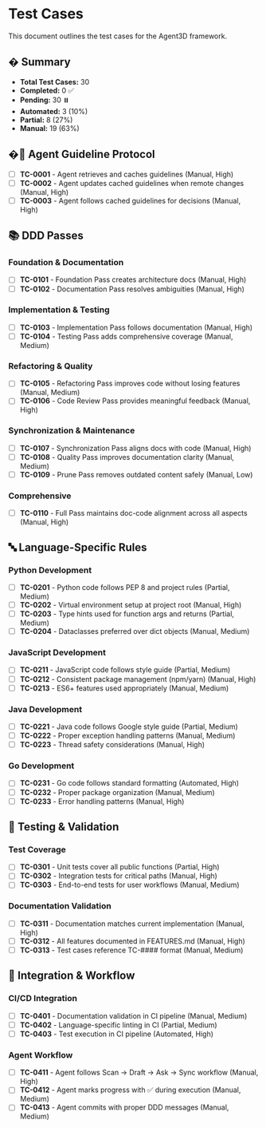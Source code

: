 # Test Cases

This document outlines the test cases for the Agent3D framework.

## � Summary
- **Total Test Cases:** 30
- **Completed:** 0 ✅
- **Pending:** 30 ⏸️
- **Automated:** 3 (10%)
- **Partial:** 8 (27%)
- **Manual:** 19 (63%)

## �🔧 Agent Guideline Protocol
- [ ] **TC-0001** - Agent retrieves and caches guidelines (Manual, High)
- [ ] **TC-0002** - Agent updates cached guidelines when remote changes (Manual, High)
- [ ] **TC-0003** - Agent follows cached guidelines for decisions (Manual, High)

## 📚 DDD Passes

### Foundation & Documentation
- [ ] **TC-0101** - Foundation Pass creates architecture docs (Manual, High)
- [ ] **TC-0102** - Documentation Pass resolves ambiguities (Manual, High)

### Implementation & Testing
- [ ] **TC-0103** - Implementation Pass follows documentation (Manual, High)
- [ ] **TC-0104** - Testing Pass adds comprehensive coverage (Manual, Medium)

### Refactoring & Quality
- [ ] **TC-0105** - Refactoring Pass improves code without losing features (Manual, Medium)
- [ ] **TC-0106** - Code Review Pass provides meaningful feedback (Manual, High)

### Synchronization & Maintenance
- [ ] **TC-0107** - Synchronization Pass aligns docs with code (Manual, High)
- [ ] **TC-0108** - Quality Pass improves documentation clarity (Manual, Medium)
- [ ] **TC-0109** - Prune Pass removes outdated content safely (Manual, Low)

### Comprehensive
- [ ] **TC-0110** - Full Pass maintains doc-code alignment across all aspects (Manual, High)

## 🔤 Language-Specific Rules

### Python Development
- [ ] **TC-0201** - Python code follows PEP 8 and project rules (Partial, Medium)
- [ ] **TC-0202** - Virtual environment setup at project root (Manual, High)
- [ ] **TC-0203** - Type hints used for function args and returns (Partial, Medium)
- [ ] **TC-0204** - Dataclasses preferred over dict objects (Manual, Medium)

### JavaScript Development
- [ ] **TC-0211** - JavaScript code follows style guide (Partial, Medium)
- [ ] **TC-0212** - Consistent package management (npm/yarn) (Manual, High)
- [ ] **TC-0213** - ES6+ features used appropriately (Manual, Medium)

### Java Development
- [ ] **TC-0221** - Java code follows Google style guide (Partial, Medium)
- [ ] **TC-0222** - Proper exception handling patterns (Manual, Medium)
- [ ] **TC-0223** - Thread safety considerations (Manual, High)

### Go Development
- [ ] **TC-0231** - Go code follows standard formatting (Automated, High)
- [ ] **TC-0232** - Proper package organization (Manual, Medium)
- [ ] **TC-0233** - Error handling patterns (Manual, High)

## 🧪 Testing & Validation

### Test Coverage
- [ ] **TC-0301** - Unit tests cover all public functions (Partial, High)
- [ ] **TC-0302** - Integration tests for critical paths (Manual, High)
- [ ] **TC-0303** - End-to-end tests for user workflows (Manual, Medium)

### Documentation Validation
- [ ] **TC-0311** - Documentation matches current implementation (Manual, High)
- [ ] **TC-0312** - All features documented in FEATURES.md (Manual, High)
- [ ] **TC-0313** - Test cases reference TC-#### format (Manual, Medium)

## 🔄 Integration & Workflow

### CI/CD Integration
- [ ] **TC-0401** - Documentation validation in CI pipeline (Manual, Medium)
- [ ] **TC-0402** - Language-specific linting in CI (Partial, Medium)
- [ ] **TC-0403** - Test execution in CI pipeline (Automated, High)

### Agent Workflow
- [ ] **TC-0411** - Agent follows Scan → Draft → Ask → Sync workflow (Manual, High)
- [ ] **TC-0412** - Agent marks progress with ✅ during execution (Manual, Medium)
- [ ] **TC-0413** - Agent commits with proper DDD messages (Manual, Medium)
